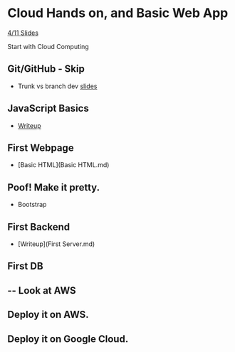 # Cloud Hands on, and Basic Web App

[4/11 Slides](https://siena0-my.sharepoint.com/:p:/g/personal/nchaudhari_siena_edu/EbKY_PCbA01Lhozl3Jf40EABxhYSboUSjceS37zXJTyp8g?e=XtHy1E)

Start with Cloud Computing 
## Git/GitHub - Skip
* Trunk vs branch dev [slides](https://livealbany-my.sharepoint.com/:p:/g/personal/nchaudhari_albany_edu/EZrRa4jJk0dEqXh9sJ49U2gB2V-kmY3YIpg8VUhS5juZJA?e=b0F6lM)

## JavaScript Basics
* [Writeup](./JS_Basics.md)

## First Webpage 
* [Basic HTML](Basic HTML.md)
## Poof! Make it pretty.
* Bootstrap

## First Backend
* [Writeup](First Server.md)

## First DB
## -- Look at AWS
## Deploy it on AWS.
## Deploy it on Google Cloud.

